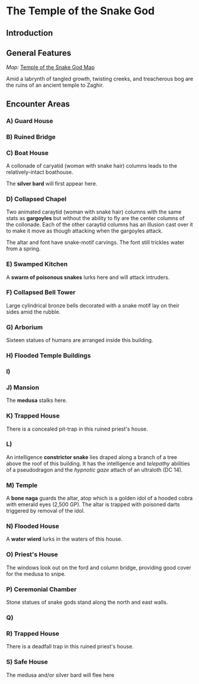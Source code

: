 # The Temple of the Snake God

## Introduction

## General Features

_Map:_ [Temple of the Snake God Map](LahoorSnakeTempleMap.pdf)

Amid a labrynth of tangled growth, twisting creeks, and treacherous bog are the ruins of an ancient temple to Zaghir. 

## Encounter Areas

### A) Guard House

### B) Ruined Bridge

### C) Boat House

A collonade of caryatid (woman with snake hair) columns leads to the relatively-intact boathouse.

The **silver bard** will first appear here.

### D) Collapsed Chapel

Two animated caraytid (woman with snake hair) columns with the same stats as **gargoyles** but without the ability to fly are the center columns of the collonade. Each of the other caraytid columns has an illusion cast over it to make it move as though attacking when the gargoyles attack.

The altar and font have snake-motif carvings. The font still trickles water from a spring.

### E) Swamped Kitchen

A **swarm of poisonous snakes** lurks here and will attack intruders.

### F) Collapsed Bell Tower

Large cylindrical bronze bells decorated with a snake motif lay on their sides amid the rubble.

### G) Arborium

Sixteen statues of humans are arranged inside this building.

### H) Flooded Temple Buildings

### I) 

### J) Mansion

The **medusa** stalks here.

### K) Trapped House

There is a concealed pit-trap in this ruined priest's house.

### L) 

An intelligence **constrictor snake** lies draped along a branch of a tree above the roof of this building. It has the intelligence and _telepathy_ abilities of a pseudodragon and the _hypnotic gaze_ attach of an ultraloth (DC 14).

### M) Temple

A **bone naga** guards the altar, atop which is a golden idol of a hooded cobra with emerald eyes (2,500 GP). The altar is trapped with poisoned darts triggered by removal of the idol.

### N) Flooded House

A **water wierd** lurks in the waters of this house.

### O) Priest's House

The windows look out on the ford and column bridge, providing good cover for the medusa to snipe.

### P) Ceremonial Chamber

Stone statues of snake gods stand along the north and east walls.

### Q)

### R) Trapped House

There is a deadfall trap in this ruined priest's house.

### S) Safe House

The medusa and/or silver bard will flee here